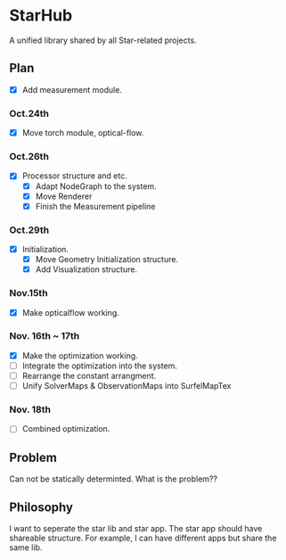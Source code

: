 # StarHub

A unified library shared by all Star-related projects.

## Plan

- [x] Add measurement module.

### Oct.24th

- [x] Move torch module, optical-flow.

### Oct.26th

- [x] Processor structure and etc.
    - [x] Adapt NodeGraph to the system.
    - [x] Move Renderer
    - [x] Finish the Measurement pipeline

### Oct.29th

- [x] Initialization.
    - [x] Move Geometry Initialization structure.
    - [x] Add Visualization structure.

### Nov.15th

- [x] Make opticalflow working.

### Nov. 16th ~ 17th

- [x] Make the optimization working.
- [ ] Integrate the optimization into the system.
- [ ] Rearrange the constant arrangment.
- [ ] Unify SolverMaps & ObservationMaps into SurfelMapTex
 
### Nov. 18th

- [ ] Combined optimization.

## Problem

Can not be statically determinted. What is the problem??

## Philosophy

I want to seperate the star lib and star app. The star app should have shareable structure. For example, I can have different apps but share the same lib.